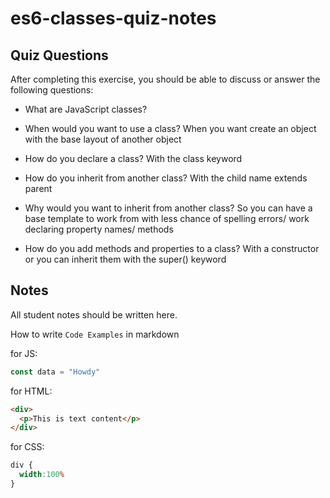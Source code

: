 # es6-classes-quiz-notes

## Quiz Questions

After completing this exercise, you should be able to discuss or answer the following questions:

- What are JavaScript classes?

- When would you want to use a class?
  When you want create an object with the base layout of another object
- How do you declare a class?
  With the class keyword
- How do you inherit from another class?
  With the child name extends parent
- Why would you want to inherit from another class?
  So you can have a base template to work from with less chance of spelling errors/ work declaring property names/ methods
- How do you add methods and properties to a class?
  With a constructor or you can inherit them with the super() keyword

## Notes

All student notes should be written here.


How to write `Code Examples` in markdown

for JS:
```javascript
const data = "Howdy"
```

for HTML:
```html
<div>
  <p>This is text content</p>
</div>
```

for CSS:
```css
div {
  width:100%
}
```
